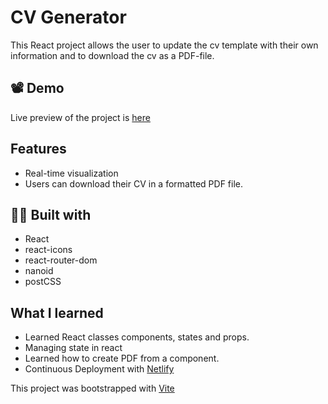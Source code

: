 # CV Generator

This React project allows the user to update the cv template with their own information and to download the cv as a PDF-file.

## 📽️ Demo

Live preview of the project is [here](https://sasha-cv-generator.netlify.app/)

## Features

- Real-time visualization
- Users can download their CV in a formatted PDF file.

## 👷‍♀️ Built with

- React
- react-icons
- react-router-dom
- nanoid
- postCSS


## What I learned

- Learned React classes components, states and props.
- Managing state in react
- Learned how to create PDF from a component.
- Continuous Deployment with [Netlify](https://www.netlify.com/)


This project was bootstrapped with [Vite](https://vitejs.dev/)